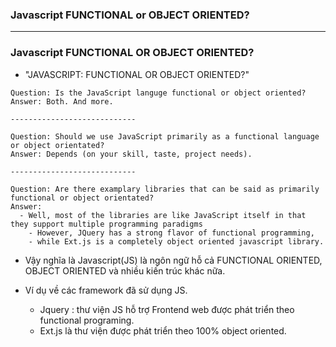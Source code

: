### Javascript FUNCTIONAL or OBJECT ORIENTED?

----------------------------------

### Javascript FUNCTIONAL OR OBJECT ORIENTED?

- "JAVASCRIPT: FUNCTIONAL OR OBJECT ORIENTED?"

```
Question: Is the JavaScript languge functional or object oriented?
Answer: Both. And more. 

----------------------------

Question: Should we use JavaScript primarily as a functional language or object orientated?
Answer: Depends (on your skill, taste, project needs). 

----------------------------

Question: Are there examplary libraries that can be said as primarily functional or object orientated?
Answer: 
  - Well, most of the libraries are like JavaScript itself in that they support multiple programming paradigms
    - However, JQuery has a strong flavor of functional programming, 
    - while Ext.js is a completely object oriented javascript library.

```

- Vậy nghĩa là Javascript(JS) là ngôn ngữ hỗ cả FUNCTIONAL ORIENTED, OBJECT ORIENTED và nhiều kiến trúc khác nữa.

- Ví dụ về các framework đã sử dụng JS.
  + Jquery : thư viện JS hỗ trợ Frontend web được phát triển theo functional programing.
  + Ext.js là thư viện được phát triển theo 100% object oriented.

 








